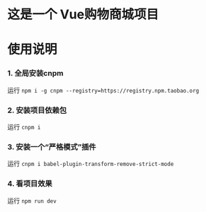 # 这是一个 Vue购物商城项目

# 使用说明
### 1. 全局安装cnpm
运行 `npm i -g cnpm --registry=https://registry.npm.taobao.org`

### 2. 安装项目依赖包
运行 `cnpm i`

### 3. 安装一个“严格模式”插件
运行 `cnpm i babel-plugin-transform-remove-strict-mode`

### 4. 看项目效果
运行 `npm run dev`



